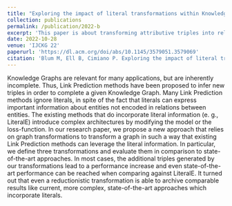 ```yaml
---
title: "Exploring the impact of literal transformations within Knowledge Graphs for Link Prediction"
collection: publications
permalink: /publication/2022-b
excerpt: 'This paper is about transforming attributive triples into relational triples for Link Prediction.'
date: 2022-10-28
venue: 'IJCKG 22'
paperurl: 'https://dl.acm.org/doi/abs/10.1145/3579051.3579069'
citation: 'Blum M, Ell B, Cimiano P. Exploring the impact of literal transformations within Knowledge Graphs for Link Prediction. In: Artale A, Calvanese D, Wang H, Zhang X, eds. IJCKG '22: Proceedings of the 11th International Joint Conference on Knowledge Graphs. ACM Other Conferences. New York, NY: ACM; 2022: 48-54.'
---
```

Knowledge Graphs are relevant for many applications, but are inherently incomplete. 
Thus, Link Prediction methods have been proposed to infer new triples in order to complete a given Knowledge Graph. 
Many Link Prediction methods ignore literals, in spite of the fact that literals can express important information 
about entities not encoded in relations between entities. 
The existing methods that do incorporate literal information (e. g., LiteralE) introduce complex architectures 
by modifying the model or the loss-function. In our research paper, we propose a new approach that relies on graph 
transformations to transform a graph in such a way that existing Link Prediction methods can leverage the 
literal information. In particular, we define three transformations and evaluate them in comparison to 
state-of-the-art approaches. In most cases, the additional triples generated by our transformations lead to a 
performance increase and even state-of-the-art performance can be reached when comparing against LiteralE. 
It turned out that even a reductionistic transformation is able to archive comparable results like current, 
more complex, state-of-the-art approaches which incorporate literals.
